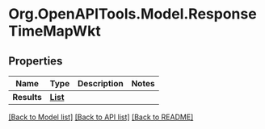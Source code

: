 # Org.OpenAPITools.Model.ResponseTimeMapWkt

## Properties

Name | Type | Description | Notes
------------ | ------------- | ------------- | -------------
**Results** | [**List<ResponseTimeMapWktResult>**](ResponseTimeMapWktResult.md) |  | 

[[Back to Model list]](../README.md#documentation-for-models) [[Back to API list]](../README.md#documentation-for-api-endpoints) [[Back to README]](../README.md)

